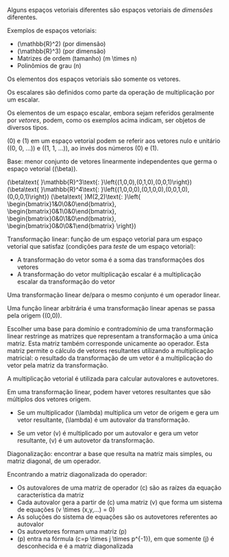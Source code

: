 Alguns espaços vetoriais diferentes são espaços vetoriais de *dimensões* diferentes.

Exemplos de espaços vetoriais:

- \(\mathbb{R}^2\) (por dimensão)
- \(\mathbb{R}^3\) (por dimensão)
- Matrizes de ordem (tamanho) \(m \times n\)
- Polinômios de grau \(n\)

Os elementos dos espaços vetoriais são somente os vetores.

Os escalares são definidos como parte da operação de multiplicação por um escalar.

Os elementos de um espaço escalar, embora sejam referidos geralmente por *vetores*, podem, como os exemplos acima indicam, ser objetos de diversos tipos.

\(0\) e \(1\) em um espaço vetorial podem se referir aos vetores nulo e unitário (\(0, 0, ...)\) e \((1, 1, ...)\), ao invés dos números \(0\) e \(1\).

Base: menor conjunto de vetores linearmente independentes que germa o espaço vetorial (\(\beta\)).

\(\beta\text{ }\mathbb{R}^3\text{: }\left\{(1,0,0),(0,1,0),(0,0,1)\right\}\)
\(\beta\text{ }\mathbb{R}^4\text{: }\left\{(1,0,0,0),(0,1,0,0),(0,0,1,0),(0,0,0,1)\right\}\)
\(\beta\text{ }M(2,2)\text{: }\left\{
    \begin{bmatrix}1&0\\0&0\end{bmatrix},
    \begin{bmatrix}0&1\\0&0\end{bmatrix},
    \begin{bmatrix}0&0\\1&0\end{bmatrix},
    \begin{bmatrix}0&0\\0&1\end{bmatrix}
\right\}\)

Transformação linear: função de um espaço vetorial para um espaço vetorial que satisfaz (condições para *teste* de um espaço vetorial):

- A transformação do vetor soma é a soma das transformações dos vetores
- A transformação do vetor multiplicação escalar é a multiplicação escalar da transformação do vetor

Uma transformação linear de/para o mesmo conjunto é um operador linear.

Uma função linear arbitrária é uma transformação linear apenas se passa pela origem \((0,0)\).

Escolher uma base para domínio e contradomínio de uma transformação linear restringe as matrizes que representam a transformação a uma única matriz. Esta matriz também corresponde unicamente ao operador.
Esta matriz permite o cálculo de vetores resultantes utilizando a multiplicação matricial: o resultado da transformação de um vetor é a multiplicação do vetor pela matriz da transformação.

A multiplicação vetorial é utilizada para calcular autovalores e autovetores.

Em uma transformação linear, podem haver vetores resultantes que são múltiplos dos vetores origem.

- Se um multiplicador \(\lambda\) multiplica um vetor de origem e gera um vetor resultante, \(\lambda\) é um autovalor da transformação.

- Se um vetor \(v\) é multiplicado por um autovalor e gera um vetor resultante, \(v\) é um autovetor da transformação.

Diagonalização: encontrar a base que resulta na matriz mais simples, ou matriz diagonal, de um operador.

Encontrando a matriz diagonalizada do operador:
- Os autovalores de uma matriz de operador \(c\) são as raízes da equação característica da matriz
- Cada autovalor gera a partir de \(c\) uma matriz \(v\) que forma um sistema de equações \(v \times (x,y,...) = 0\)
- As soluções do sistema de equações são os autovetores referentes ao autovalor
- Os autovetores formam uma matriz \(p\)
- \(p\) entra na fórmula \(c=p \times j \times p^{-1}\), em que somente \(j\) é desconhecida e é a matriz diagonalizada